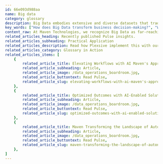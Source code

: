 ```yaml
---
id: 66e093d988aa
name: Big data
category: glossary
description: Big Data embodies extensive and diverse datasets that traditional databases can't handle, enabling businesses to unlock growth and innovation by analyzing information from multiple sources to refine operations and adapt to market dynamics.
key_words: ["How does Big Data transform business decision-making?", "What are the benefits of Big Data for retail inventory optimization?", "How does Big Data contribute to business growth?", "What are innovative applications of Big Data in product development?", "How can Big Data analytics improve market targeting and segmentation?", "What role does Big Data play in enhancing customer experience?", "How do Big Data solutions integrate with existing business processes?", "How can social media data be leveraged with Big Data tools for business insights?", "What is the importance of predictive modeling in Big Data analysis?", "How does Maven Technologies implement Big Data to increase operational efficiency?"]
content_raw: At Maven Technologies, we recognize Big Data as far-reaching and assorted data pools amassed from various sources that surpass the functionality of conventional database management systems. Big Data's essential distinction from 'regular data' hinges on its capacity to structurally organize and retain colossal and intricate volumes of data. What makes Big Data so crucial for businesses? Big Data offers organizations an unprecedented opportunity to stimulate growth and opens up doors for new and innovative product and service categories. How? By consolidating and scrutinising data from versatile sources. By analyzing the wealth of data about offerings, buyers, suppliers, and consumer preferences, companies can optimize their business processes to meet market needs and demands efficiently, effectively, and swiftly. Take retailers, for instance. With the help of Big Data, they can optimize their inventory based on predictive models. These models are developed from data derived from sources as diverse as social media habits, online search trends, and even weather predictions. Imagine the immense power to influence business decisions and operations that this gives a company. At Maven, we do not just understand the language of Big Data; we are fluent in it. We know how to leverage its utilities, transforming overwhelming streams of information into useful insights that have tangible business benefits. Choosing Maven Technologies means choosing proficiency, as we equip you with the right tools and expertise to help you unlock productivity with Big Data solutions suited for the contemporary world, heralding a revolution in your business performance and efficiency. We invite you to experience the advantages of Elite Technologies, implemented by seasoned professionals, and see your organization evolve with Maven.
related_articles_heading: Recently published Pulse insights.
related_articles_subheading: Practical Application
related_articles_description: Read how Plexsive implement this with our clients.
related_articles_category: Glossary in Action
related_articles_items: [
	{
		related_article_title: Elevating Workflows with AI Maven's Approach,
		related_article_subheading: Article,
		related_article_image: /data_operations_boardroom.jpg,
		related_article_buttontext: Read Pulse,
		related_article_slug: elevating-workflows-with-ai-maven's-approach
	},
	{
		related_article_title: Optimized Outcomes with AI-Enabled Solutions,
		related_article_subheading: Article,
		related_article_image: /data_operations_boardroom.jpg,
		related_article_buttontext: Read Pulse,
		related_article_slug: optimized-outcomes-with-ai-enabled-solutions
	},
	{
		related_article_title: Maven Transforming the Landscape of Autonomous Vehicles,
		related_article_subheading: Article,
		related_article_image: /data_operations_boardroom.jpg,
		related_article_buttontext: Read Pulse,
		related_article_slug: maven-transforming-the-landscape-of-autonomous-vehicles
	},
]
---
```

